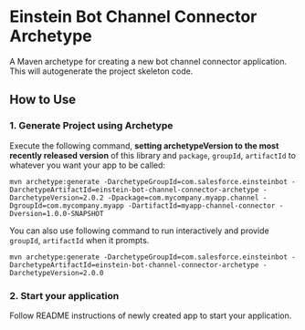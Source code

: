 # Einstein Bot Channel Connector Archetype

A Maven archetype for creating a new bot channel connector application. This will autogenerate the project skeleton code.

## How to Use

### 1. Generate Project using Archetype

Execute the following command, **setting archetypeVersion to the most recently released version** of this library and `package`, `groupId`, `artifactId` to whatever you want your app to be called:

```
mvn archetype:generate -DarchetypeGroupId=com.salesforce.einsteinbot -DarchetypeArtifactId=einstein-bot-channel-connector-archetype -DarchetypeVersion=2.0.2 -Dpackage=com.mycompany.myapp.channel -DgroupId=com.mycompany.myapp -DartifactId=myapp-channel-connector -Dversion=1.0.0-SNAPSHOT
```

You can also use following command to run interactively and provide `groupId`, `artifactId` when it prompts.

```
mvn archetype:generate -DarchetypeGroupId=com.salesforce.einsteinbot -DarchetypeArtifactId=einstein-bot-channel-connector-archetype -DarchetypeVersion=2.0.0
```

### 2. Start your application

Follow README instructions of newly created app to start your application.